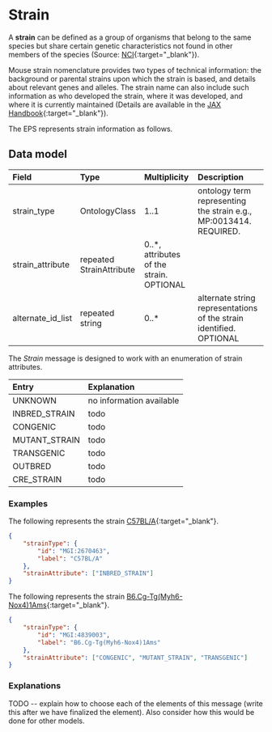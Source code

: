 # Strain


A **strain** can be defined as a group of organisms that belong to the same species but share certain genetic
characteristics not found in other members of the species (Source: [NCI](https://www.cancer.gov/publications/dictionaries/cancer-terms/def/organism-strain){:target="_blank"}).

Mouse strain nomenclature provides two types of technical information: the background or
parental strains upon which the strain is based, and details about relevant genes and alleles. The
strain name can also include such information as who developed the strain, where it was
developed, and where it is currently maintained (Details are available in the
[JAX Handbook](https://www.urmc.rochester.edu/MediaLibraries/URMCMedia/animal-resource/forms/documents/JAX-Handbook-Genetically-Standardized-Mice.pdf){:target="_blank"}).

The EPS represents strain information as follows.


## Data model


| Field | Type      | Multiplicity      |  Description                                                                          |
|:------|:----------|:------------------|:--------------------------------------------------------------------------------------|
|strain_type| OntologyClass| 1..1| ontology term representing the strain e.g., MP:0013414. REQUIRED.|
|strain_attribute|repeated StrainAttribute| 0..*, attributes of the strain. OPTIONAL|
|alternate_id_list|repeated string| 0..*| alternate string representations of the strain identified. OPTIONAL|

The *Strain* message is designed to work with an enumeration of strain attributes.

| Entry |    Explanation             |
|:------|:----------|
|UNKNOWN| no information available|
|INBRED_STRAIN| todo|
|CONGENIC| todo|
|MUTANT_STRAIN| todo|
|TRANSGENIC| todo|
|OUTBRED| todo|
|CRE_STRAIN| todo|


### Examples


The following represents the strain [C57BL/A](https://www.informatics.jax.org/strain/MGI:2670463){:target="_blank"}.

``` json
{
    "strainType": {
        "id": "MGI:2670463",
        "label": "C57BL/A"
    },
    "strainAttribute": ["INBRED_STRAIN"]
}
```

The following represents the strain [B6.Cg-Tg(Myh6-Nox4)1Ams](https://www.informatics.jax.org/strain/MGI:4839003){:target="_blank"}.

```  json
{
    "strainType": {
        "id": "MGI:4839003",
        "label": "B6.Cg-Tg(Myh6-Nox4)1Ams"
    },
    "strainAttribute": ["CONGENIC", "MUTANT_STRAIN", "TRANSGENIC"]
}
```


### Explanations


TODO -- explain how to choose each of the elements of this message (write this after we have finalized the element).
Also consider how this would be done for other models.


